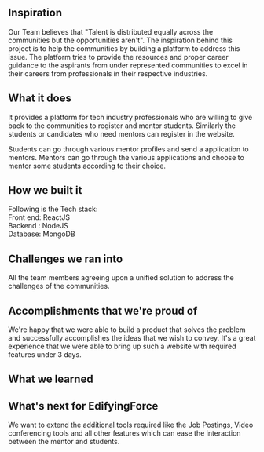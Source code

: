 ## Inspiration
Our Team believes that "Talent is distributed equally across the communities but the opportunities aren't". The inspiration behind this project is to help the communities by building a platform to address this issue. The platform tries to provide the resources and proper career guidance to the aspirants from under represented communities to excel in their careers from professionals in their respective industries.
## What it does

It provides a platform for tech industry professionals who are willing to give back to the communities to register and mentor students. 
Similarly the students or candidates who need mentors can register in the website.

Students can go through various mentor profiles and send a application to mentors. 
Mentors can go through the various applications and choose to mentor some students according to their choice.

## How we built it
 Following is the Tech stack:  
 Front end: ReactJS   
 Backend : NodeJS  
 Database: MongoDB  

## Challenges we ran into
All the team members agreeing upon a unified solution to address the challenges of the communities. 
## Accomplishments that we're proud of
We're happy that we were able to build a product that solves the problem and successfully accomplishes the ideas that we wish to convey. It's a great experience that we were able to bring up such a website with required features under 3 days. 
## What we learned

## What's next for EdifyingForce
We want to extend the additional tools required like the Job Postings, Video conferencing tools and all other features which can ease the interaction between the mentor and students.
